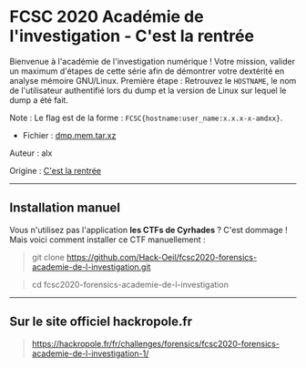 # FCSC 2020 Académie de l'investigation - C'est la rentrée

Bienvenue à l'académie de l'investigation numérique ! Votre mission, valider un maximum d'étapes de cette série afin de démontrer votre dextérité en analyse mémoire GNU/Linux. Première étape : Retrouvez le `HOSTNAME`, le nom de l'utilisateur authentifié lors du dump et la version de Linux sur lequel le dump a été fait.

Note : Le flag est de la forme : `FCSC{hostname:user_name:x.x.x-x-amdxx}`.


- Fichier : [dmp.mem.tar.xz](https://hackropole.fr/filer/fcsc2020-forensics-academie-de-l-investigation/public_filer/dmp.mem.tar.xz)


Auteur : alx


Origine : [C'est la rentrée](https://hackropole.fr/fr/challenges/forensics/fcsc2020-forensics-academie-de-l-investigation-1/)


-----------

## Installation manuel
Vous n'utilisez pas l'application **les CTFs de Cyrhades** ? C'est dommage !
Mais voici comment installer ce CTF manuellement :

> git clone https://github.com/Hack-Oeil/fcsc2020-forensics-academie-de-l-investigation.git

> cd fcsc2020-forensics-academie-de-l-investigation


-----------

## Sur le site officiel hackropole.fr
> https://hackropole.fr/fr/challenges/forensics/fcsc2020-forensics-academie-de-l-investigation-1/